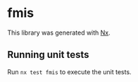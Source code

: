 # fmis

This library was generated with [Nx](https://nx.dev).

## Running unit tests

Run `nx test fmis` to execute the unit tests.
